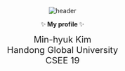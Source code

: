 
  <div align = "center">
    
  ![header](https://capsule-render.vercel.app/api?type=Waving&height=250&text=Welcome&color=84BC61&fontColor=fcf8f9&fontSize=65&animation=fadeIn&fontAlign=50&fontAlignY=38&desc=Minhyuk's%20GitHub%20Profile&descAlignY=55&descAlign=65)
  <br/>
  
  :sparkles:<strong> My profile </strong>:sparkles:

  
  <span style = "font-size: 20px;">Min-hyuk Kim<br>Handong Global University<br>CSEE 19</span>
  
  
  </div>

